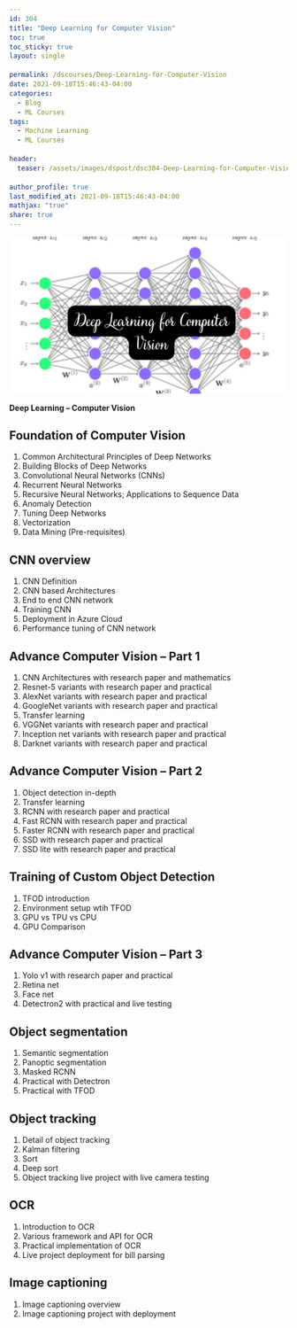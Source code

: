 ```yaml
---
id: 304    
title: "Deep Learning for Computer Vision"
toc: true
toc_sticky: true
layout: single

permalink: /dscourses/Deep-Learning-for-Computer-Vision
date: 2021-09-18T15:46:43-04:00
categories:
  - Blog
  - ML Courses
tags: 
  - Machine Learning
  - ML Courses

header:
  teaser: /assets/images/dspost/dsc304-Deep-Learning-for-Computer-Vision.jpg

author_profile: true
last_modified_at: 2021-09-18T15:46:43-04:00
mathjax: "true"
share: true
---
```


![Deep Learning for Computer Vision](/assets/images/dspost/dsc304-Deep-Learning-for-Computer-Vision.jpg)

**Deep Learning – Computer Vision**

## Foundation of Computer Vision
1.  Common Architectural Principles of Deep Networks
2.  Building Blocks of Deep Networks
3.  Convolutional Neural Networks (CNNs)
4.  Recurrent Neural Networks
5.  Recursive Neural Networks; Applications to Sequence Data
6.  Anomaly Detection
7.  Tuning Deep Networks
8.  Vectorization
9.  Data Mining (Pre-requisites)

## CNN overview
1.  CNN Definition
2.  CNN based Architectures
3.  End to end CNN network
4.  Training CNN
5.  Deployment in Azure Cloud
6.  Performance tuning of CNN network

## Advance Computer Vision – Part 1
1.  CNN Architectures with research paper and mathematics
2.  Resnet-5 variants with research paper and practical
3.  AlexNet variants with research paper and practical
4.  GoogleNet variants with research paper and practical
5.  Transfer learning
6.  VGGNet variants with research paper and practical
7.  Inception net variants with research paper and practical
8.  Darknet variants with research paper and practical

## Advance Computer Vision – Part 2
1.  Object detection in-depth
2.  Transfer learning
3.  RCNN with research paper and practical
4.  Fast RCNN with research paper and practical
5.  Faster RCNN with research paper and practical
6.  SSD with research paper and practical
7.  SSD lite with research paper and practical

## Training of Custom Object Detection
1.  TFOD introduction
2.  Environment setup wtih TFOD
3.  GPU vs TPU vs CPU
4.  GPU Comparison

## Advance Computer Vision – Part 3
1.  Yolo v1 with research paper and practical
2.  Retina net
3.  Face net
4.  Detectron2 with practical and live testing

## Object segmentation
1.  Semantic segmentation
2.  Panoptic segmentation
3.  Masked RCNN
4.  Practical with Detectron
5.  Practical with TFOD

## Object tracking
1.  Detail of object tracking
2.  Kalman filtering
3.  Sort
4.  Deep sort
5.  Object tracking live project with live camera testing

## OCR
1.  Introduction to OCR
2.  Various framework and API for OCR
3.  Practical implementation of OCR
4.  Live project deployment for bill parsing

## Image captioning
1.  Image captioning overview
2.  Image captioning project with deployment